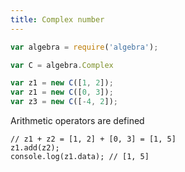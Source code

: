 ```yaml
---
title: Complex number
---
```


```js
var algebra = require('algebra');

var C = algebra.Complex

var z1 = new C([1, 2]);
var z1 = new C([0, 3]);
var z3 = new C([-4, 2]);
```

Arithmetic operators are defined

```
// z1 + z2 = [1, 2] + [0, 3] = [1, 5]
z1.add(z2);
console.log(z1.data); // [1, 5]
```

